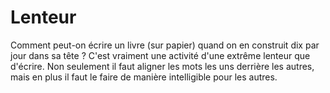 # Lenteur

Comment peut-on écrire un livre (sur papier) quand on en construit dix par jour dans sa tête ? C'est vraiment une activité d'une extrême lenteur que d'écrire. Non seulement il faut aligner les mots les uns derrière les autres, mais en plus il faut le faire de manière intelligible pour les autres.